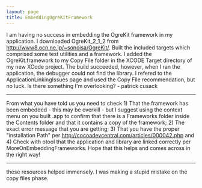 ```yaml
---
layout: page
title: EmbeddingOgreKitFramework
---
```


I am having no success in embedding the OgreKit framework in my application. I downloaded OgreKit_2_1_2 from http://www8.ocn.ne.jp/~sonoisa/OgreKit/. Built the included targets which comprised some test utilities and a framework. I added the OgreKit.framework to my Copy File folder in the XCODE Target directory of my new XCode project. The build succeeded, however, when I ran the application, the debugger could not find the library. I refered to the ApplicationLinkingIssues page and used the Copy File recommendation, but no luck. Is there something I'm overlooking? - patrick cusack

----

From what you have told us you need to check 1) That the framework has been embedded - this may be overkill - but I suggest using the context menu on you built .app to confirm that there is a Frameworks folder inside the Contents folder and that it contains a copy of the framework; 2) The exact error message that you are getting; 3) That you have the proper "installation Path" per http://cocoadevcentral.com/articles/000042.php and 4) Check with otool that the application and library are linked correctly per MoreOnEmbeddingFrameworks. Hope that this helps and comes across in the right way!

----

these resources helped immensely. I was making a stupid mistake on the copy files phase.

